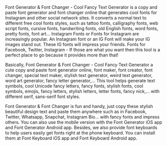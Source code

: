 Font Generator & Font Changer - Cool Fancy Text Generator is a copy and paste font generator and font changer online that generates cool fonts for Instagram and other social network sites. It converts a normal text to different free cool fonts styles, such as tattoo fonts, calligraphy fonts, web script fonts, cursive fonts, handwriting fonts, old English fonts, word fonts, pretty fonts, font art... Instagram Fonts or Fonts for Instagram are increasingly popular. An Instagram font or an IG Font will make your IG images stand out. These IG fonts will impress your friends. Fonts for Facebook, Twitter, Instagram - If those are what you want then this tool is a perfect place to go because it provides more than that!

Basically, Font Generator & Font Changer - Cool Fancy Text Generator a cute copy and paste font generator online, font maker, font creator, font changer, special text maker, stylish text generator, weird text generator, word art generator, fancy letter generator,... This tool helps generate text symbols, cool Unicode fancy letters, fancy fonts, stylish fonts, cool symbols, emojis, fancy letters, stylish letters, letter fonts, fancy nick,... with different serif, sans-serif font styles.

Font Generator & Font Changer is fun and handy, just copy these stylish beautiful design text and paste them anywhere such as in Facebook, Twitter, Whatsapp, Snapchat, Instagram Bio... with fancy fonts and impress others. You can also use the mobile version with the Font Generator iOS app and Font Generator Android app. Besides, we also provide font keyboards to help users easily get fonts right at the phone keyboard. You can install them at Font Keyboard iOS app and Font Keyboard Android app.
